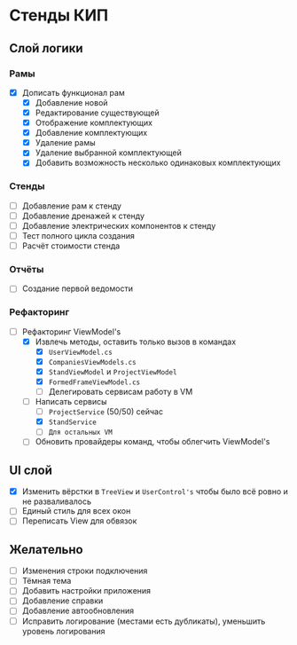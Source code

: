 # Стенды КИП

## Слой логики

### Рамы

- [x] Дописать функционал рам
    - [x] Добавление новой
    - [x] Редактирование существующей
    - [x] Отображение комплектующих
    - [x] Добавление комплектующих
    - [x] Удаление рамы
    - [x] Удаление выбранной комплектующей
    - [x] Добавить возможность несколько одинаковых комплектующих

### Стенды

- [ ] Добавление рам к стенду
- [ ] Добавление дренажей к стенду
- [ ] Добавление электрических компонентов к стенду
- [ ] Тест полного цикла создания
- [ ] Расчёт стоимости стенда

### Отчёты

- [ ] Создание первой ведомости

### Рефакторинг

- [ ] Рефакторинг ViewModel's
    - [x] Извлечь методы, оставить только вызов в командах
        - [x] `UserViewModel.cs`
        - [x] `CompaniesViewModels.cs`
        - [x] `StandViewModel` и `ProjectViewModel`
        - [x] `FormedFrameViewModel.cs`
        - [ ] Делегировать сервисам работу в VM
    -[ ] Написать сервисы
        - [ ] `ProjectService` (50/50) сейчас
        - [x] `StandService`
        - [ ] `Для остальных VM`
    - [ ] Обновить провайдеры команд, чтобы облегчить ViewModel's

## UI слой

- [x] Изменить вёрстки в `TreeView` и `UserControl's` чтобы было всё ровно и не разваливалось
- [ ] Единый стиль для всех окон
- [ ] Переписать View для обвязок

## Желательно

- [ ] Изменения строки подключения
- [ ] Тёмная тема
- [ ] Добавить настройки приложения
- [ ] Добавление справки
- [ ] Добавление автообновления
- [ ] Исправить логирование (местами есть дубликаты), уменьшить уровень логирования